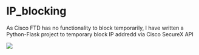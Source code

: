 # IP_blocking
As Cisco FTD has no functionality to block temporarily, I have written a Python-Flask project to temporary block IP addredd via Cisco SecureX API 


![](assets/images/application.png)
